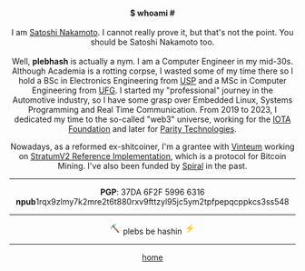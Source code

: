 <center>
  <br>
  <b> $ whoami # </b>
  <br><br>
  I am <a href="http://bitcoin.org/bitcoin.pdf" target="_blank">Satoshi Nakamoto</a>. I cannot really prove it, but that's not the point. You should be Satoshi Nakamoto too.
  <br><br>
  Well, <b>plebhash</b> is actually a nym. I am a Computer Engineer in my mid-30s. Although Academia is a rotting corpse, I wasted some of my time there so I hold a BSc in Electronics Engineering from <a href="https://www5.usp.br" target="_blank">USP</a> and a MSc in Computer Engineering from <a href="https://ufg.br" target="_blank">UFG</a>. I started my "professional" journey in the Automotive industry, so I have some grasp over Embedded Linux, Systems Programming and Real Time Communication. From 2019 to 2023, I dedicated my time to the so-called "web3" universe, working for the <a href="https://iota.org" target="_blank">IOTA Foundation</a> and later for <a href="https://parity.io" target="_blank">Parity Technologies</a>.

  Nowadays, as a reformed ex-shitcoiner, I'm a grantee with <a href="https://vinteum.org">Vinteum</a> working on <a href="https://github.com/stratum-mining/stratum">StratumV2 Reference Implementation</a>, which is a protocol for Bitcoin Mining. I've also been funded by <a href="https://spiral.xyz">Spiral</a> in the past.
  <hr>

  <b>PGP</b>: 37DA 6F2F 5996 6316
  <br>
  <b>npub</b>1rqx9zlmy7k2mre2t6t880rxv9fttzyl95jc5ym2tpfpepqcppkcs3ss548
  <hr>
  <img src="../pick.svg" height="20"> plebs be hashin <img src="../ray.svg" height="20">
  <br>
  <hr>

  <a href="../index.html">home</a>
  <br>
</center>

